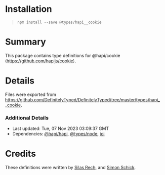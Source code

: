 # Installation
> `npm install --save @types/hapi__cookie`

# Summary
This package contains type definitions for @hapi/cookie (https://github.com/hapijs/cookie).

# Details
Files were exported from https://github.com/DefinitelyTyped/DefinitelyTyped/tree/master/types/hapi__cookie.

### Additional Details
 * Last updated: Tue, 07 Nov 2023 03:09:37 GMT
 * Dependencies: [@hapi/hapi](https://npmjs.com/package/@hapi/hapi), [@types/node](https://npmjs.com/package/@types/node), [joi](https://npmjs.com/package/joi)

# Credits
These definitions were written by [Silas Rech](https://github.com/lenovouser), and [Simon Schick](https://github.com/SimonSchick).
